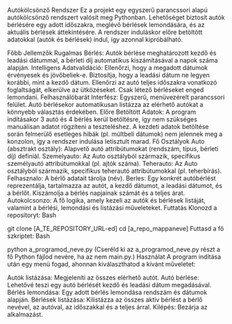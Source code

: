 Autókölcsönző Rendszer
Ez a projekt egy egyszerű parancssori alapú autókölcsönző rendszert valósít meg Pythonban. Lehetőséget biztosít autók bérlésére egy adott időszakra, meglévő bérlések lemondására, és az aktuális bérlések áttekintésére. A rendszer induláskor előre betöltött adatokkal (autók és bérlések) indul, így azonnal kipróbálható.

Főbb Jellemzők
Rugalmas Bérlés: Autók bérlése meghatározott kezdő és leadási dátummal, a bérleti díj automatikus kiszámításával a napok száma alapján.
Intelligens Adatvalidáció:
Ellenőrzi, hogy a megadott dátumok érvényesek és jövőbeliek-e.
Biztosítja, hogy a leadási dátum ne legyen korábbi, mint a kezdő dátum.
Ellenőrzi az autó teljes időszakra vonatkozó foglaltságát, elkerülve az ütközéseket.
Csak létező bérléseket enged lemondani.
Felhasználóbarát Interfész:
Egyszerű, menüvezérelt parancssori felület.
Autó bérlésekor automatikusan listázza az elérhető autókat a könnyebb választás érdekében.
Előre Betöltött Adatok: A program indításakor 3 autó és 4 bérlés kerül betöltésre, így nem szükséges manuálisan adatot rögzíteni a teszteléshez. A kezdeti adatok betöltése során felmerülő esetleges hibák (pl. múltbeli dátumok) nem jelennek meg a konzolon, így a rendszer indulása letisztult marad.
Fő Osztályok
Auto (absztrakt osztály): Alapvető autó attribútumokat (rendszám, típus, bérleti díj) definiál.
Szemelyauto: Az Auto osztályból származik, specifikus személyautó attribútumokkal (pl. ajtók száma).
Teherauto: Az Auto osztályból származik, specifikus teherautó attribútumokkal (pl. teherbírás).
Felhasznalo: A bérlő adatait tárolja (név).
Berles: Egy konkrét autóbérlést reprezentálja, tartalmazza az autót, a kezdő dátumot, a leadási dátumot, és a bérlőt. Kiszámolja a bérlés napjainak számát és a teljes árat.
Autokolcsonzo: A fő logika, amely kezeli az autók és bérlések listáját, valamint a bérlési, lemondási és listázási műveleteket.
Futtatás
Klonozd a repositoryt:
Bash

git clone [A_TE_REPOSITORY_URL-ed]
cd [a_repo_mappaneve]
Futtasd a fő szkriptet:
Bash

python a_programod_neve.py
(Cseréld ki az a_programod_neve.py részt a fő Python fájlod nevére, ha az nem main.py.)
Használat
A program indítása után egy menü fogad, ahonnan kiválaszthatod a kívánt műveletet:

Autók listázása: Megjeleníti az összes elérhető autót.
Autó bérlése: Lehetővé teszi egy autó bérlését kezdő és leadási dátum megadásával.
Bérlés lemondása: Egy adott bérlés lemondása rendszám és dátumok alapján.
Bérlések listázása: Kilistázza az összes aktív bérlést a bérlő nevével, az autóval, az időszakkal és a teljes árral.
Kilépés: Bezárja az alkalmazást.
